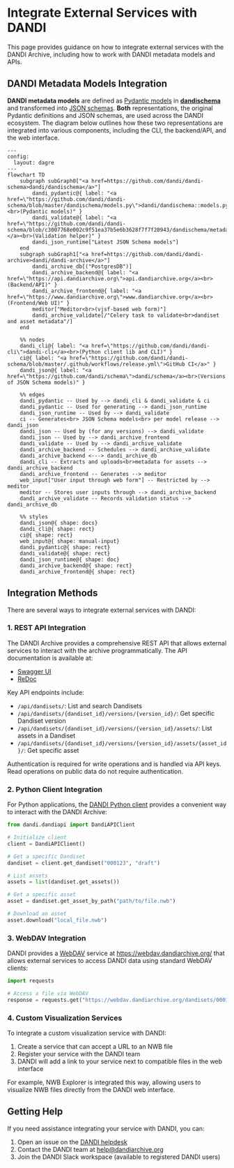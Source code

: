 # Integrate External Services with DANDI

This page provides guidance on how to integrate external services with the DANDI Archive, including how to work with DANDI metadata models and APIs.

## DANDI Metadata Models Integration

**DANDI metadata models** are defined as 
[Pydantic models](https://github.com/dandi/dandi-schema/blob/master/dandischema/models.py)
in [**dandischema**](https://github.com/dandi/dandi-schema) and transformed into 
[JSON schemas](https://github.com/dandi/schema). **Both** representations, 
the original Pydantic definitions and JSON schemas, are used across the DANDI ecosystem. 
The diagram below outlines how these two representations are integrated into various 
components, including the CLI, the backend/API, and the web interface.

``` mermaid
---
config:
  layout: dagre
---
flowchart TD
    subgraph subGraph0["<a href=https://github.com/dandi/dandi-schema>dandi/dandischema</a>"]
        dandi_pydantic@{ label: "<a href=\"https://github.com/dandi/dandi-schema/blob/master/dandischema/models.py\">dandi/dandischema::models.py</a><br>(Pydantic models)" }
        dandi_validate@{ label: "<a href=\"https://github.com/dandi/dandi-schema/blob/c3007768e002c9f51ea37b5e6b3628f7f7f20943/dandischema/metadata.py#L195\">dandi/dandischema::validate()</a><br>(Validation helper)" }
        dandi_json_runtime["Latest JSON Schema models"]
    end
    subgraph subGraph1["<a href=https://github.com/dandi/dandi-archive>dandi/dandi-archive</a>"]
        dandi_archive_db[("PostgresDB")]
        dandi_archive_backend@{ label: "<a href=\"https://api.dandiarchive.org\">api.dandiarchive.org</a><br>(Backend/API)" }
        dandi_archive_frontend@{ label: "<a href=\"https://www.dandiarchive.org\">www.dandiarchive.org</a><br>(Frontend/Web UI)" }
        meditor["Meditor<br>(vjsf-based web form)"]
        dandi_archive_validate[/"Celery task to validate<br>dandiset and asset metadata"/]
    end

    %% nodes
    dandi_cli@{ label: "<a href=\"https://github.com/dandi/dandi-cli\">dandi-cli</a><br>(Python client lib and CLI)" }
    ci@{ label: "<a href=\"https://github.com/dandi/dandi-schema/blob/master/.github/workflows/release.yml\">GitHub CI</a>" }
    dandi_json@{ label: "<a href=\"https://github.com/dandi/schema\">dandi/schema</a><br>(Versions of JSON Schema models)" }

    %% edges
    dandi_pydantic -- Used by --> dandi_cli & dandi_validate & ci
    dandi_pydantic -- Used for generating --> dandi_json_runtime
    dandi_json_runtime -- Used by --> dandi_validate
    ci -- Generates<br> JSON Schema models<br> per model release --> dandi_json
    dandi_json -- Used by (for any versions) --> dandi_validate
    dandi_json -- Used by --> dandi_archive_frontend
    dandi_validate -- Used by --> dandi_archive_validate
    dandi_archive_backend -- Schedules --> dandi_archive_validate
    dandi_archive_backend <---> dandi_archive_db
    dandi_cli -- Extracts and uploads<br>metadata for assets --> dandi_archive_backend
    dandi_archive_frontend -- Generates --> meditor
    web_input["User input through web form"] -- Restricted by --> meditor
    meditor -- Stores user inputs through --> dandi_archive_backend
    dandi_archive_validate -- Records validation status --> dandi_archive_db

    %% styles
    dandi_json@{ shape: docs}
    dandi_cli@{ shape: rect}
    ci@{ shape: rect}
    web_input@{ shape: manual-input}
    dandi_pydantic@{ shape: rect}
    dandi_validate@{ shape: rect}
    dandi_json_runtime@{ shape: doc}
    dandi_archive_backend@{ shape: rect}
    dandi_archive_frontend@{ shape: rect}
```

## Integration Methods

There are several ways to integrate external services with DANDI:

### 1. REST API Integration

The DANDI Archive provides a comprehensive REST API that allows external services to interact with the archive programmatically. The API documentation is available at:

- [Swagger UI](https://api.dandiarchive.org/swagger)
- [ReDoc](https://api.dandiarchive.org/redoc)

Key API endpoints include:

- `/api/dandisets/`: List and search Dandisets
- `/api/dandisets/{dandiset_id}/versions/{version_id}/`: Get specific Dandiset version
- `/api/dandisets/{dandiset_id}/versions/{version_id}/assets/`: List assets in a Dandiset
- `/api/dandisets/{dandiset_id}/versions/{version_id}/assets/{asset_id}/`: Get specific asset

Authentication is required for write operations and is handled via API keys. Read operations on public data do not require authentication.

### 2. Python Client Integration

For Python applications, the [DANDI Python client](https://github.com/dandi/dandi-cli) provides a convenient way to interact with the DANDI Archive:

```python
from dandi.dandiapi import DandiAPIClient

# Initialize client
client = DandiAPIClient()

# Get a specific Dandiset
dandiset = client.get_dandiset("000123", "draft")

# List assets
assets = list(dandiset.get_assets())

# Get a specific asset
asset = dandiset.get_asset_by_path("path/to/file.nwb")

# Download an asset
asset.download("local_file.nwb")
```

### 3. WebDAV Integration

DANDI provides a [WebDAV](https://en.wikipedia.org/wiki/WebDAV) service at https://webdav.dandiarchive.org/ that allows external services to access DANDI data using standard WebDAV clients:

```python
import requests

# Access a file via WebDAV
response = requests.get("https://webdav.dandiarchive.org/dandisets/000123/draft/path/to/file.nwb")
```

### 4. Custom Visualization Services

To integrate a custom visualization service with DANDI:

1. Create a service that can accept a URL to an NWB file
2. Register your service with the DANDI team
3. DANDI will add a link to your service next to compatible files in the web interface

For example, NWB Explorer is integrated this way, allowing users to visualize NWB files directly from the DANDI web interface.

## Getting Help

If you need assistance integrating your service with DANDI, you can:

1. Open an issue on the [DANDI helpdesk](https://github.com/dandi/helpdesk/issues)
2. Contact the DANDI team at help@dandiarchive.org
3. Join the DANDI Slack workspace (available to registered DANDI users)
